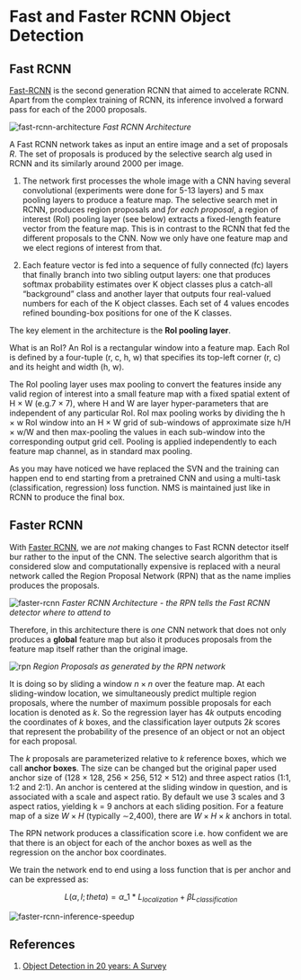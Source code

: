 # Fast and Faster RCNN Object Detection

## Fast RCNN

[Fast-RCNN](https://arxiv.org/abs/1504.08083) is the second generation RCNN that aimed to accelerate RCNN. Apart from the complex training of RCNN, its inference involved a forward pass for each of the 2000 proposals. 

![fast-rcnn-architecture](images/fast-rcnn-architecture.png)
*Fast RCNN Architecture*

A Fast RCNN network takes as input an entire image and a set of proposals $R$. The set of proposals is produced by the selective search alg used in RCNN and its similarly around 2000 per image. 

1. The network first processes the whole image with a CNN having several convolutional (experiments were done for 5-13 layers) and 5 max pooling layers to produce a feature map. The selective search met in RCNN, produces region proposals and _for each proposal_, a region of interest (RoI) pooling layer (see below) extracts a fixed-length feature vector from the feature map. This is in contrast to the RCNN that fed the different proposals to the CNN. Now we only have one feature map and we elect regions of interest from that.  

2.  Each feature vector is fed into a sequence of fully connected (fc) layers that finally branch into two sibling output layers: one that produces softmax probability estimates over K object classes plus a catch-all “background” class and another layer that outputs four real-valued numbers for each of the K object classes. Each set of 4 values encodes refined bounding-box positions for one of the K classes.

The key element in the architecture is the **RoI pooling layer**. 

What is an RoI? An RoI is a rectangular window into a feature map. Each RoI is
defined by a four-tuple (r, c, h, w) that specifies its top-left corner (r, c) and its height and width (h, w).

The RoI pooling layer uses max pooling to convert the features inside any valid region of interest into a small feature map with a fixed spatial extent of H × W (e.g.7 × 7), where H and W are layer hyper-parameters that are independent of any particular RoI. RoI max pooling works by dividing the h × w RoI window into an H × W grid of sub-windows of approximate size h/H × w/W and then max-pooling the values in each sub-window into the corresponding output grid cell. Pooling is applied independently to each feature map channel, as in standard max pooling. 

As you may have noticed we have replaced the SVN and the training can happen end to end starting from a pretrained CNN and using a multi-task (classification, regression) loss function. NMS is maintained just like in RCNN to produce the final box. 

## Faster RCNN

With [Faster RCNN](https://arxiv.org/abs/1506.01497), we are _not_ making changes to Fast RCNN detector itself bur rather to the input of the CNN. The selective search algorithm that is considered slow and computationally expensive is replaced with a neural network called the Region Proposal Network (RPN) that as the name implies produces the proposals. 

![faster-rcnn](images/faster-rcnn.png)
*Faster RCNN Architecture - the RPN tells the Fast RCNN detector where to attend to*

Therefore, in this architecture there is _one_ CNN network that does not only produces a **global** feature map but also it produces proposals from the feature map itself rather than the original image. 

![rpn](images/rpn.png)
*Region Proposals as generated by the RPN network*

It is doing so by sliding a window $n \times n$ over the feature map. At each sliding-window location, we simultaneously predict multiple region proposals, where the number of maximum possible proposals for each location is denoted as $k$. So the regression layer has $4k$ outputs encoding the coordinates of $k$ boxes, and the classification layer outputs $2k$ scores that represent the probability of the presence of an object or not an object for each proposal. 

The $k$ proposals are parameterized relative to $k$ reference boxes, which we call
**anchor boxes**. The size can be changed but the original paper used anchor size of (128 × 128, 256 × 256, 512 × 512) and three aspect ratios (1:1, 1:2 and 2:1). An anchor is centered at the sliding window in question, and is associated with a scale and aspect ratio. By default we use 3 scales and 3 aspect ratios, yielding k = 9 anchors at each sliding position. For a feature map of a size $W × H$ (typically ∼2,400), there are $W \times H \times k$ anchors in total.

The RPN network produces a classification score i.e. how confident we are that there is an object for each of the anchor boxes as well as the regression on the anchor box coordinates. 

We train the network end to end using a loss function that is per anchor and can be expressed as:

$$L(\alpha, I ; theta) = \alpha \_1 * L_{localization} + \beta L_{classification}$$


![faster-rcnn-inference-speedup](images/faster-rcnn-inference-speedup.png)

## References

1. [Object Detection in 20 years: A Survey](https://arxiv.org/abs/1905.05055)

